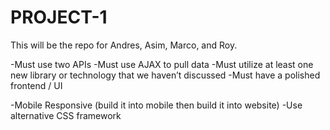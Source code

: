 # PROJECT-1
This will be the repo for Andres, Asim, Marco, and Roy.

-Must use two APIs
-Must use AJAX to pull data
-Must utilize at least one new library or technology that we haven’t discussed
-Must have a polished frontend / UI


-Mobile Responsive (build it into mobile then build it into website)
-Use alternative CSS framework
